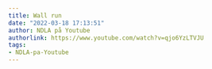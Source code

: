 ```yaml
---
title: Wall run
date: "2022-03-18 17:13:51"
author: NDLA på Youtube
authorlink: https://www.youtube.com/watch?v=qjo6YzLTVJU
tags:
- NDLA-pa-Youtube
---
```

